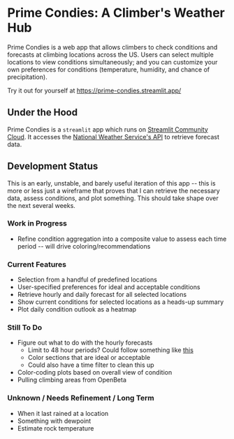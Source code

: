 # Prime Condies: A Climber's Weather Hub

Prime Condies is a web app that allows climbers to check conditions and forecasts at climbing locations across the US. Users can select multiple locations to view conditions simultaneously; and you can customize your own preferences for conditions (temperature, humidity, and chance of precipitation).

Try it out for yourself at https://prime-condies.streamlit.app/

## Under the Hood

Prime Condies is a `streamlit` app which runs on [Streamlit Community Cloud](https://streamlit.io/cloud). It accesses the [National Weather Service's API](https://www.weather.gov/documentation/services-web-api) to retrieve forecast data.

## Development Status 

This is an early, unstable, and barely useful iteration of this app -- this is more or less just a wireframe that proves that I can retrieve the necessary data, assess conditions, and plot something. This should take shape over the next several weeks. 

### Work in Progress

* Refine condition aggregation into a composite value to assess each time period -- will drive coloring/recommendations

### Current Features

* Selection from a handful of predefined locations
* User-specified preferences for ideal and acceptable conditions
* Retrieve hourly and daily forecast for all selected locations
* Show current conditions for selected locations as a heads-up summary
* Plot daily condition outlook as a heatmap

### Still To Do

* Figure out what to do with the hourly forecasts
  * Limit to 48 hour periods? Could follow something like [this](https://forecast.weather.gov/MapClick.php?lat=35.0458&lon=-85.2704&unit=0&lg=english&FcstType=graphical)
  * Color sections that are ideal or acceptable
  * Could also have a time filter to clean this up
* Color-coding plots based on overall view of condition 
* Pulling climbing areas from OpenBeta

### Unknown / Needs Refinement / Long Term

* When it last rained at a location
* Something with dewpoint 
* Estimate rock temperature
